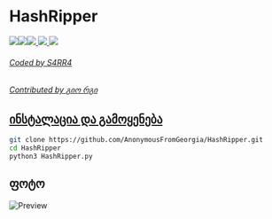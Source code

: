 # HashRipper

<p align="left"><a href="https://youtube.com/AnonymousFromGeorgia"><img src="https://i.ibb.co/F48y2tp/rsz-pngitem-5213730.png"><a href="https://anonymousfg.rivyt.com"><img src="https://i.ibb.co/8BH4f6S/Logo.png"><a href="https://facebook.com/anonimaluri"><img src="http://i.imgur.com/P3YfQoD.png">
  <a href="https://twitter.com/anonimaluri"><img src="http://i.imgur.com/tXSoThF.png">
    <a href="https://github.com/AnonymousFromGeorgia"><img src="http://i.imgur.com/0o48UoR.png"></p>

<h6>Coded by S4RR4</h6>
<h6>Contributed by გიო რგი</h6>

## ინსტალაცია და გამოყენება

```bash
git clone https://github.com/AnonymousFromGeorgia/HashRipper.git
cd HashRipper
python3 HashRipper.py
```

<h2>ფოტო</h2>

![Preview](https://i.ibb.co/KGLTQhc/foto-no-exif.png)
